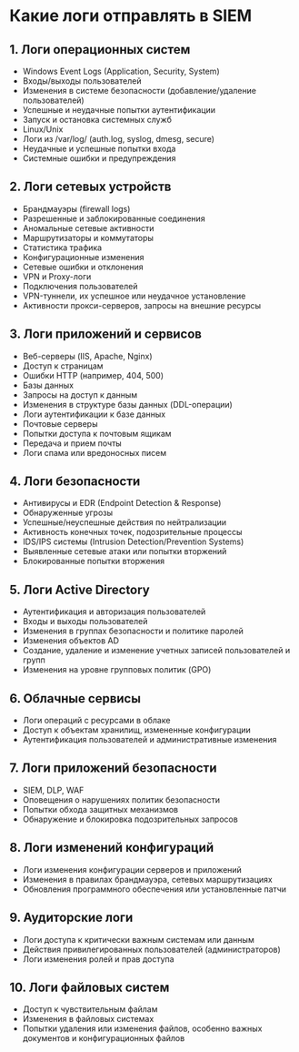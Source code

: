 # Какие логи отправлять в SIEM
 
## 1. Логи операционных систем
*	Windows Event Logs (Application, Security, System)
*	Входы/выходы пользователей
*	Изменения в системе безопасности (добавление/удаление пользователей)
*	Успешные и неудачные попытки аутентификации
*	Запуск и остановка системных служб
*	Linux/Unix
*	Логи из /var/log/ (auth.log, syslog, dmesg, secure)
*	Неудачные и успешные попытки входа
*	Системные ошибки и предупреждения
	
## 2. Логи сетевых устройств
*	Брандмауэры (firewall logs)
*	Разрешенные и заблокированные соединения
*	Аномальные сетевые активности
*	Маршрутизаторы и коммутаторы
*	Статистика трафика
*	Конфигурационные изменения
*	Сетевые ошибки и отклонения
*	VPN и Proxy-логи
*	Подключения пользователей
*	VPN-туннели, их успешное или неудачное установление
*	Активности прокси-серверов, запросы на внешние ресурсы
	
## 3. Логи приложений и сервисов
*	Веб-серверы (IIS, Apache, Nginx)
*	Доступ к страницам
*	Ошибки HTTP (например, 404, 500)
*	Базы данных
*	Запросы на доступ к данным
*	Изменения в структуре базы данных (DDL-операции)
*	Логи аутентификации к базе данных
*	Почтовые серверы
*	Попытки доступа к почтовым ящикам
*	Передача и прием почты
*	Логи спама или вредоносных писем
	
## 4. Логи безопасности
*	Антивирусы и EDR (Endpoint Detection & Response)
*	Обнаруженные угрозы
*	Успешные/неуспешные действия по нейтрализации
*	Активность конечных точек, подозрительные процессы
*	IDS/IPS системы (Intrusion Detection/Prevention Systems)
*	Выявленные сетевые атаки или попытки вторжений
*	Блокированные попытки вторжения
	
## 5. Логи Active Directory
*	Аутентификация и авторизация пользователей
*	Входы и выходы пользователей
*	Изменения в группах безопасности и политике паролей
*	Изменения объектов AD
*	Создание, удаление и изменение учетных записей пользователей и групп
*	Изменения на уровне групповых политик (GPO)
	
## 6. Облачные сервисы
*	Логи операций с ресурсами в облаке
*	Доступ к объектам хранилищ, измененные конфигурации
*	Аутентификация пользователей и административные изменения
	
## 7. Логи приложений безопасности
*	SIEM, DLP, WAF
*	Оповещения о нарушениях политик безопасности
*	Попытки обхода защитных механизмов
*	Обнаружение и блокировка подозрительных запросов
	
## 8. Логи изменений конфигураций
*	Логи изменения конфигурации серверов и приложений
*	Изменения в правилах брандмауэра, сетевых маршрутизациях
*	Обновления программного обеспечения или установленные патчи
	
## 9. Аудиторские логи
*	Логи доступа к критически важным системам или данным
*	Действия привилегированных пользователей (администраторов)
*	Логи изменения ролей и прав доступа
	
## 10. Логи файловых систем
*	Доступ к чувствительным файлам
*	Изменения в файловых системах
*	Попытки удаления или изменения файлов, особенно важных документов и конфигурационных файлов
